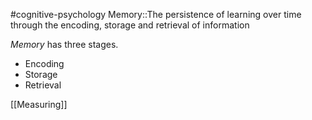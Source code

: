 #cognitive-psychology 
Memory::The persistence of learning over time through the encoding, storage and retrieval of information

*Memory* has three stages. 

- Encoding
- Storage
- Retrieval


[[Measuring]]